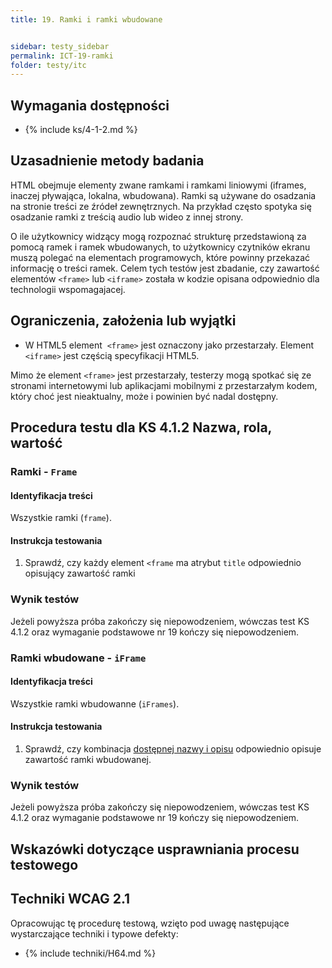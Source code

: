 ```yaml
---
title: 19. Ramki i ramki wbudowane


sidebar: testy_sidebar
permalink: ICT-19-ramki
folder: testy/itc
---
```


## Wymagania dostępności
- {% include ks/4-1-2.md %}

## Uzasadnienie metody badania
HTML  obejmuje elementy zwane ramkami i ramkami liniowymi (iframes, inaczej pływająca, lokalna, wbudowana). Ramki są używane do osadzania na stronie treści ze źródeł zewnętrznych. Na przykład często spotyka się osadzanie ramki z treścią audio lub wideo z innej strony.

O ile użytkownicy widzący mogą rozpoznać strukturę przedstawioną za pomocą ramek i ramek wbudowanych, to użytkownicy czytników ekranu muszą polegać na elementach programowych, które powinny przekazać informację o treści ramek. Celem tych testów jest zbadanie, czy zawartość elementów `<frame>` lub `<iframe>` została w kodzie opisana odpowiednio dla technologii wspomagajacej.   

## Ograniczenia, założenia lub wyjątki
- W HTML5 element  `<frame>` jest oznaczony jako przestarzały. Element `<iframe>` jest częścią specyfikacji HTML5.

Mimo że element `<frame>` jest przestarzały, testerzy mogą spotkać się ze stronami internetowymi lub aplikacjami mobilnymi z przestarzałym kodem, który choć jest nieaktualny, może i powinien być nadal dostępny.

## Procedura testu dla KS 4.1.2 Nazwa, rola, wartość

### Ramki - `Frame`

#### Identyfikacja treści
Wszystkie ramki (`frame`).

#### Instrukcja testowania
1.  Sprawdź, czy każdy element `<frame` ma atrybut `title` odpowiednio opisujący zawartość ramki


### Wynik testów
Jeżeli powyższa próba zakończy się niepowodzeniem, wówczas test KS 4.1.2 oraz wymaganie podstawowe nr 19 kończy się niepowodzeniem.

### Ramki wbudowane - `iFrame`

#### Identyfikacja treści
Wszystkie ramki wbudowanne (`iFrames`).

#### Instrukcja testowania
1.  Sprawdź, czy kombinacja [dostępnej nazwy i opisu](https://www.w3.org/TR/html-aam-1.0/#iframe-element) odpowiednio opisuje zawartość ramki wbudowanej.

### Wynik testów
Jeżeli powyższa próba zakończy się niepowodzeniem, wówczas test KS 4.1.2 oraz wymaganie podstawowe nr 19 kończy się niepowodzeniem.

##  Wskazówki dotyczące usprawniania procesu testowego

## Techniki WCAG 2.1
Opracowując tę procedurę testową, wzięto pod uwagę następujące wystarczające techniki i typowe defekty:

- {% include techniki/H64.md %}
